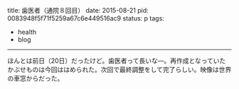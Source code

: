 title: 歯医者（通院８回目）
date: 2015-08-21
pid: 0083948f5f71f5259a67c6e449516ac9
status: p
tags:
- health
- blog
---

ほんとは前日（20日）だったけど。歯医者って長いな―。再作成となっていたかぶせものは今回ははめられた。次回で最終調整をして完了らしい。映像は世界の車窓からだった。
